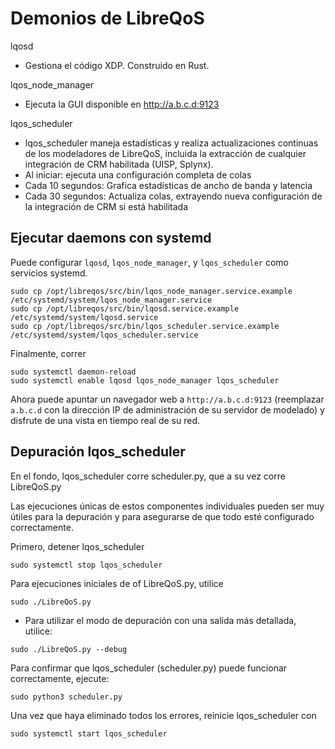 # Demonios de LibreQoS 

lqosd

- Gestiona el código XDP. Construido en Rust.

lqos_node_manager

- Ejecuta la GUI disponible en http://a.b.c.d:9123

lqos_scheduler

- lqos_scheduler maneja estadísticas y realiza actualizaciones continuas de los modeladores de LibreQoS, incluida la extracción de cualquier integración de CRM habilitada (UISP, Splynx).
- Al iniciar: ejecuta una configuración completa de colas
- Cada 10 segundos: Grafica estadísticas de ancho de banda y latencia
- Cada 30 segundos: Actualiza colas, extrayendo nueva configuración de la integración de CRM si está habilitada

## Ejecutar daemons con systemd

Puede configurar `lqosd`, `lqos_node_manager`, y `lqos_scheduler` como servicios systemd.

```shell
sudo cp /opt/libreqos/src/bin/lqos_node_manager.service.example /etc/systemd/system/lqos_node_manager.service
sudo cp /opt/libreqos/src/bin/lqosd.service.example /etc/systemd/system/lqosd.service
sudo cp /opt/libreqos/src/bin/lqos_scheduler.service.example /etc/systemd/system/lqos_scheduler.service
```

Finalmente, correr

```shell
sudo systemctl daemon-reload
sudo systemctl enable lqosd lqos_node_manager lqos_scheduler
```

Ahora puede apuntar un navegador web a `http://a.b.c.d:9123` (reemplazar `a.b.c.d` con la dirección IP de administración de su servidor de modelado) y disfrute de una vista en tiempo real de su red.

## Depuración lqos_scheduler

En el fondo, lqos_scheduler corre scheduler.py, que a su vez corre LibreQoS.py

Las ejecuciones únicas de estos componentes individuales pueden ser muy útiles para la depuración y para asegurarse de que todo esté configurado correctamente.

Primero, detener lqos_scheduler

```shell
sudo systemctl stop lqos_scheduler
```

Para ejecuciones iniciales de of LibreQoS.py, utilice

```shell
sudo ./LibreQoS.py
```

- Para utilizar el modo de depuración con una salida más detallada, utilice:

```shell
sudo ./LibreQoS.py --debug
```

Para confirmar que lqos_scheduler (scheduler.py) puede funcionar correctamente, ejecute:

```shell
sudo python3 scheduler.py
```

Una vez que haya eliminado todos los errores, reinicie lqos_scheduler con

```shell
sudo systemctl start lqos_scheduler
```
